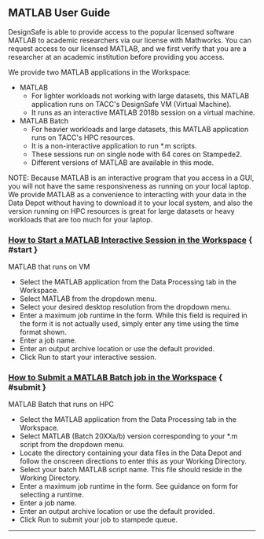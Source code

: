 ## MATLAB User Guide

DesignSafe is able to provide access to the popular licensed software MATLAB to academic researchers via our license with Mathworks. You can request access to our licensed MATLAB, and we first verify that you are a researcher at an academic institution before providing you access.

We provide two MATLAB applications in the Workspace:

<ul>
	<li>MATLAB
	<ul>
		<li>For lighter workloads not working with large datasets, this MATLAB application runs on TACC's DesignSafe VM (Virtual Machine).</li>
		<li>It runs as an interactive MATLAB 2018b session on a virtual machine.</li>
	</ul>
	</li>
	<li>MATLAB Batch
	<ul>
		<li>For heavier workloads and large datasets, this MATLAB application runs on TACC's HPC resources.</li>
		<li>It is a non-interactive application to run &#42;.m scripts.</li>
		<li>These sessions run on single node with 64 cores on Stampede2.</li>
		<li>Different versions of MATLAB are available in this mode.</li>
	</ul>
	</li>
</ul>

NOTE: Because MATLAB is an interactive program that you access in a GUI, you will not have the same responsiveness as running on your local laptop. We provide MATLAB as a convenience to interacting with your data in the Data Depot without having to download it to your local system, and also the version running on HPC resources is great for large datasets or heavy workloads that are too much for your laptop.

### [How to Start a MATLAB Interactive Session in the Workspace](#start) { #start }

MATLAB that runs on VM

<ul>
	<li>Select the MATLAB application from the Data Processing tab in the Workspace.</li>
	<li>Select MATLAB from the dropdown menu.</li>
	<li>Select your desired desktop resolution from the dropdown menu.</li>
	<li>Enter a maximum job runtime in the form. While this field is required in the form it is not actually used, simply enter any time using the time format shown.</li>
	<li>Enter a job name.</li>
	<li>Enter an output archive location or use the default provided.</li>
	<li>Click Run to start your interactive session.</li>
</ul>

### [How to Submit a MATLAB Batch job in the Workspace](#submit) { #submit }

MATLAB Batch that runs on HPC

<ul>
	<li>Select the MATLAB application from the Data Processing tab in the Workspace.</li>
	<li>Select MATLAB (Batch 20XXa/b) version corresponding to your *.m script from the dropdown menu.</li>
	<li>Locate the directory containing your data files in the Data Depot and follow the onscreen directions to enter this as your Working Directory.</li>
	<li>Select your batch MATLAB script name. This file should reside in the Working Directory.</li>
	<li>Enter a maximum job runtime in the form. See guidance on form for selecting a runtime.</li>
	<li>Enter a job name.</li>
	<li>Enter an output archive location or use the default provided.</li>
	<li>Click Run to submit your job to stampede queue.</li>
</ul>

 
---


